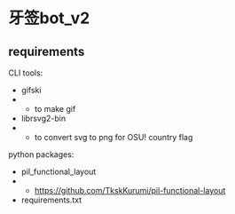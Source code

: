 # 牙签bot_v2
## requirements
CLI tools:
+ gifski
+ + to make gif
+ librsvg2-bin
+ + to convert svg to png for OSU! country flag

python packages:
+ pil_functional_layout
+ + https://github.com/TkskKurumi/pil-functional-layout
+ requirements.txt
